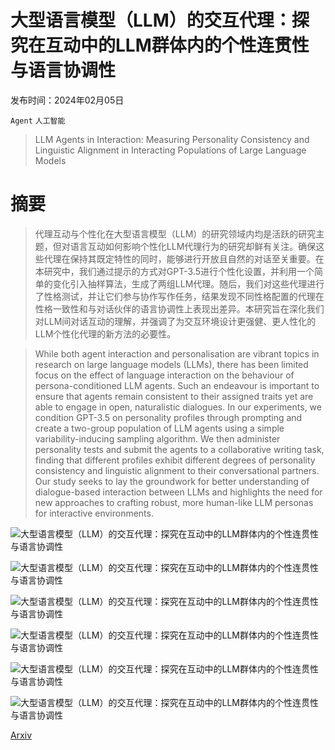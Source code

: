 # 大型语言模型（LLM）的交互代理：探究在互动中的LLM群体内的个性连贯性与语言协调性

发布时间：2024年02月05日

`Agent` `人工智能`

> LLM Agents in Interaction: Measuring Personality Consistency and Linguistic Alignment in Interacting Populations of Large Language Models

# 摘要

> 代理互动与个性化在大型语言模型（LLM）的研究领域内均是活跃的研究主题，但对语言互动如何影响个性化LLM代理行为的研究却鲜有关注。确保这些代理在保持其既定特性的同时，能够进行开放且自然的对话至关重要。在本研究中，我们通过提示的方式对GPT-3.5进行个性化设置，并利用一个简单的变化引入抽样算法，生成了两组LLM代理。随后，我们对这些代理进行了性格测试，并让它们参与协作写作任务，结果发现不同性格配置的代理在性格一致性和与对话伙伴的语言协调性上表现出差异。本研究旨在深化我们对LLM间对话互动的理解，并强调了为交互环境设计更强健、更人性化的LLM个性化代理的新方法的必要性。

> While both agent interaction and personalisation are vibrant topics in research on large language models (LLMs), there has been limited focus on the effect of language interaction on the behaviour of persona-conditioned LLM agents. Such an endeavour is important to ensure that agents remain consistent to their assigned traits yet are able to engage in open, naturalistic dialogues. In our experiments, we condition GPT-3.5 on personality profiles through prompting and create a two-group population of LLM agents using a simple variability-inducing sampling algorithm. We then administer personality tests and submit the agents to a collaborative writing task, finding that different profiles exhibit different degrees of personality consistency and linguistic alignment to their conversational partners. Our study seeks to lay the groundwork for better understanding of dialogue-based interaction between LLMs and highlights the need for new approaches to crafting robust, more human-like LLM personas for interactive environments.

![大型语言模型（LLM）的交互代理：探究在互动中的LLM群体内的个性连贯性与语言协调性](../../..//opt/data/Projects/HuggingArxiv/paper_images/2402.02896/bfi_after_init_boxplot.png)

![大型语言模型（LLM）的交互代理：探究在互动中的LLM群体内的个性连贯性与语言协调性](../../..//opt/data/Projects/HuggingArxiv/paper_images/2402.02896/bfi_after_writing_boxplot.png)

![大型语言模型（LLM）的交互代理：探究在互动中的LLM群体内的个性连贯性与语言协调性](../../..//opt/data/Projects/HuggingArxiv/paper_images/2402.02896/liwc_nointeraction_pca_scatterplot.png)

![大型语言模型（LLM）的交互代理：探究在互动中的LLM群体内的个性连贯性与语言协调性](../../..//opt/data/Projects/HuggingArxiv/paper_images/2402.02896/liwc_interaction_pca_scatterplot.png)

![大型语言模型（LLM）的交互代理：探究在互动中的LLM群体内的个性连贯性与语言协调性](../../..//opt/data/Projects/HuggingArxiv/paper_images/2402.02896/bfi_before_after_interaction_violin_plot.png)

![大型语言模型（LLM）的交互代理：探究在互动中的LLM群体内的个性连贯性与语言协调性](../../..//opt/data/Projects/HuggingArxiv/paper_images/2402.02896/bfi_after_interactive_writing_boxplot.png)

[Arxiv](https://arxiv.org/abs/2402.02896)